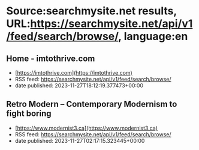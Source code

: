 # Source:searchmysite.net results, URL:https://searchmysite.net/api/v1/feed/search/browse/, language:en

## Home - imtothrive.com
 - [https://imtothrive.com](https://imtothrive.com)
 - RSS feed: https://searchmysite.net/api/v1/feed/search/browse/
 - date published: 2023-11-27T18:12:19.377473+00:00



## Retro Modern – Contemporary Modernism to fight boring
 - [https://www.modernist3.ca](https://www.modernist3.ca)
 - RSS feed: https://searchmysite.net/api/v1/feed/search/browse/
 - date published: 2023-11-27T02:17:15.323445+00:00



